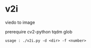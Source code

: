 # v2i

viedo to image

prerequire
    cv2-python
    tqdm
    glob



    usage : ./v2i.py -d <dir> -f <number>
